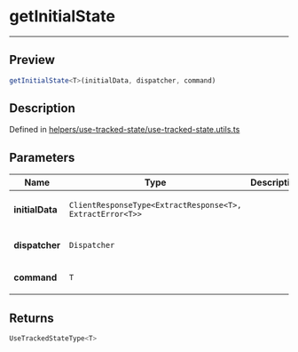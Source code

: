 
      
# getInitialState

<div class="api-docs__separator" data-reactroot="">

---

</div><div class="api-docs__section" data-reactroot="">

## Preview

</div><div class="api-docs__preview fn" data-reactroot="">

```ts
getInitialState<T>(initialData, dispatcher, command)
```

</div><div class="api-docs__section" data-reactroot="">

## Description

</div><div class="api-docs__description" data-reactroot=""><span class="api-docs__do-not-parse">



</span></div><div class="api-docs__definition" data-reactroot="">

Defined in [helpers/use-tracked-state/use-tracked-state.utils.ts](https://github.com/BetterTyped/hyper-fetch/blob/982ac882/packages/react/src/helpers/use-tracked-state/use-tracked-state.utils.ts#L60)

</div><div class="api-docs__section" data-reactroot="">

## Parameters

</div><div class="api-docs__parameters" data-reactroot=""><table><thead><tr><th>Name</th><th>Type</th><th>Description</th></tr></thead><tbody><tr><td>

**initialData**

</td><td>

`ClientResponseType<ExtractResponse<T>, ExtractError<T>>`

</td><td>



</td></tr><tr><td>

**dispatcher**

</td><td>

`Dispatcher`

</td><td>



</td></tr><tr><td>

**command**

</td><td>

`T`

</td><td>



</td></tr></tbody></table></div><div class="api-docs__section" data-reactroot="">

## Returns

</div><div class="api-docs__returns" data-reactroot="">

```ts
UseTrackedStateType<T>
```

</div>